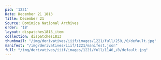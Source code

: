 ```yaml
---
pid: '1221'
Date: December 21 1813
Title: December 21
Source: Dominica National Archives
order: '18'
layout: dispatches1813_item
collection: dispatches1813
thumbnail: "/img/derivatives/iiif/images/1221/full/250,/0/default.jpg"
manifest: "/img/derivatives/iiif/1221/manifest.json"
full: "/img/derivatives/iiif/images/1221/full/1140,/0/default.jpg"
---
```

